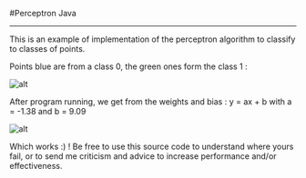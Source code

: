 #Perceptron Java

------------

This is an example of implementation of the perceptron algorithm to classify to classes of points.


Points blue are from a class 0, the green ones form the class 1 :

![alt](https://i.gyazo.com/4dc94614d3316054cfbd0b812c36eb72.png)

After program running, we get from the weights and bias : y = ax + b with a = -1.38 and b = 9.09

![alt](https://i.gyazo.com/d2e50bf88dc8f27299bede3c1225b37f.png)

Which works :) !
Be free to use this source code to understand where yours fail, or to send me criticism and advice to increase performance and/or effectiveness.
